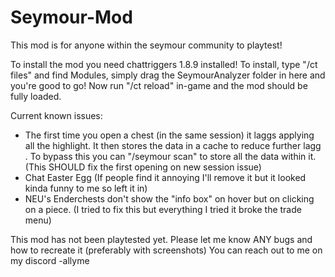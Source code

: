 # Seymour-Mod
This mod is for anyone within the seymour community to playtest!

To install the mod you need chattriggers 1.8.9 installed!
To install, type "/ct files" and find Modules, simply drag the SeymourAnalyzer folder in here and you're good to go!
Now run "/ct reload" in-game and the mod should be fully loaded.

Current known issues:
- The first time you open a chest (in the same session) it laggs applying all the highlight. It then stores the data in a cache to  reduce further lagg . To bypass this you can "/seymour scan" to store all the data within it. (This SHOULD fix the first opening on new session issue)
- Chat Easter Egg (If people find it annoying I'll remove it but it looked kinda funny to me so left it in)
- NEU's Enderchests don't show the "info box" on hover but on clicking on a piece. (I tried to fix this but everything I tried it broke the trade menu)


This mod has not been playtested yet. 
Please let me know ANY bugs and how to recreate it (preferably with screenshots)
You can reach out to me on my discord -allyme
